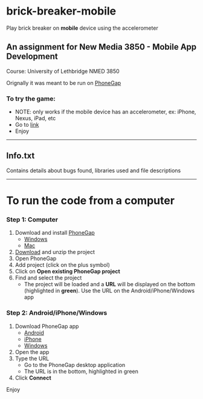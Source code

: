 # brick-breaker-mobile
Play brick breaker on **mobile** device using the accelerometer

## An assignment for New Media 3850 - Mobile App Development
Course: University of Lethbridge NMED 3850

Orignally it was meant to be run on [PhoneGap](http://phonegap.com/)
### To try the game: 
* NOTE: only works if the mobile device has an accelerometer, ex: iPhone, Nexus, iPad, etc
* Go to [link](https://clumsy-coder.github.io/brick-breaker-mobile/)
* Enjoy

---

## Info.txt

Contains details about bugs found, libraries used and file descriptions

---

# To run the code from a computer
### Step 1: Computer
1. Download and install [PhoneGap](http://phonegap.com/getstarted/)
   * [Windows](https://github.com/phonegap/phonegap-app-desktop/releases/download/0.4.3/PhoneGapSetup-win32.exe)
   * [Mac](https://github.com/phonegap/phonegap-app-desktop/releases/download/0.4.3/PhoneGapDesktop.dmg)
2. [Download](https://github.com/Clumsy-Coder/brick-breaker-mobile/archive/1.0.zip) and unzip the project
3. Open PhoneGap
4. Add project (click on the plus symbol)
5. Click on **Open existing PhoneGap project**
6. Find and select the project
   * The project will be loaded and a **URL** will be displayed on the bottom (highlighted in **green**). Use the URL on the Android/iPhone/Windows app

### Step 2: Android/iPhone/Windows
1. Download PhoneGap app
   * [Android](https://play.google.com/store/apps/details?id=com.adobe.phonegap.app)
   * [iPhone](https://itunes.apple.com/app/id843536693)
   * [Windows](http://www.windowsphone.com/en-us/store/app/phonegap-developer/5c6a2d1e-4fad-4bf8-aaf7-71380cc84fe3)
2. Open the app
3. Type the URL
   * Go to the PhoneGap desktop application
   * The URL is in the bottom, highlighted in green
4. Click **Connect**

Enjoy
